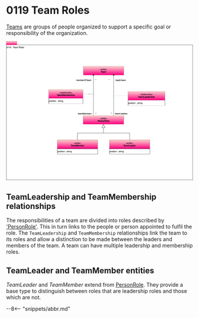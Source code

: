 <!-- SPDX-License-Identifier: CC-BY-4.0 -->
<!-- Copyright Contributors to the Egeria project. -->

# 0119 Team Roles

[Teams](/types/1/0115_Teams) are groups of people organized to support a specific goal or responsibility of the organization.  

![UML](0119-Team-Roles.svg "Describing the team membership")


## TeamLeadership and TeamMembership relationships

The responsibilities of a team are divided into roles described by ['PersonRole'](/types/1/0112-People/#personrole).  This in turn links to the people or person appointed to fulfil the role.  The `TeamLeadership` and `TeamMembership` relationships link the team to its roles and allow a distinction to be made between the leaders and members of the team. A team can have multiple leadership and membership roles.

## TeamLeader and TeamMember entities

*TeamLeader* and *TeamMember* extend from [PersonRole](/types/1/0112-People/#personrole). They provide a base type to distinguish between roles that are leadership roles and those which are not.



--8<-- "snippets/abbr.md"
